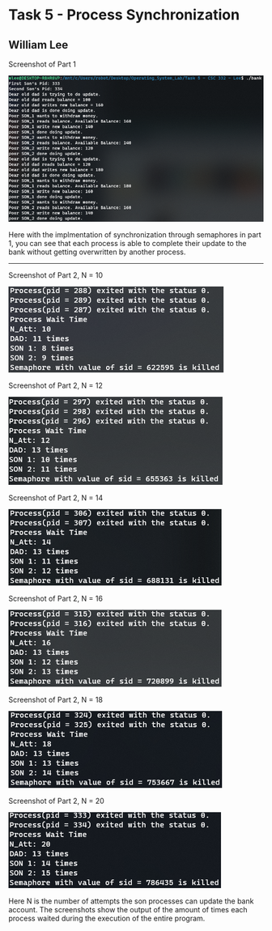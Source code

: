 # Task 5 - Process Synchronization 
## William Lee 

Screenshot of Part 1 

![Part 1](part1.PNG)

Here with the implmentation of synchronization through semaphores in part 1, you can see that each process is able to complete their update to the bank without getting overwritten by another process. 

***

Screenshot of Part 2, N = 10 

![Part 2 Screenshot N = 10](n_10.PNG)

Screenshot of Part 2, N = 12 

![Part 2 Screenshot N = 12](n_12.PNG)

Screenshot of Part 2, N = 14 

![Part 2 Screenshot N = 14](n_14.PNG)

Screenshot of Part 2, N = 16 

![Part 2 Screenshot N = 16](n_16.PNG)

Screenshot of Part 2, N = 18 

![Part 2 Screenshot N = 18](n_18.PNG)

Screenshot of Part 2, N = 20 

![Part 2 Screenshot N = 20](n_20.PNG)

Here N is the number of attempts the son processes can update the bank account. The screenshots show the output of the amount of times each process waited during the execution of the entire program. 
